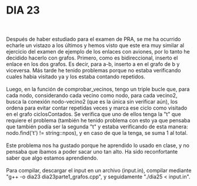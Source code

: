 # **DIA 23**
<br><br>
Después de haber estudiado para el examen de PRA, se me ha ocurrido echarle un vistazo a los últimos y hemos visto que este era muy similar al ejercicio del examen de ejemplo de los enlaces con aviones, por
lo tanto he decidido hacerlo con grafos. 
Primero, como es bidireccional, inserto el enlace en los dos grafos. Es decir, para a-b, inserto a en el grafo de b y viceversa. Más tarde he tenido problemas porque no estaba verificando cuales habia visitado 
ya y los estaba contando repetidos.
<br><br>
Luego, en la función de comprobar_vecinos, tengo un triple bucle que, para cada nodo, considerando cada vecino como nodo, para cada vecino2, busca la conexión nodo-vecino2 (que es la única sin verificar aún), 
los ordena para evitar contar repetidas veces y marca ese ciclo como visitado en el grafo ciclosContados. Se verifica que uno de ellos tenga la "t" que requiere el problema (también he tenido problema con esto
ya que pensaba que también podía ser la segunda "t" y estaba verificando de esta manera: nodo.find('t') != string::npos), y en caso de que la tenga, se suma 1 al total. 
<br><br>
Este problema nos ha gustado porque he aprendido lo usado en clase, y no pensaba que ibamos a poder sacar uno tan alto. Ha sido reconfortante saber que algo estamos aprendiendo. 
<br><br>
Para compilar, descargar el input en un archivo (input.in), compilar mediante "g++ -o dia23 dia23parte1_grafos.cpp", y seguidamente "./dia25 < input.in".
<br><br>
